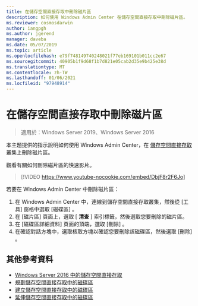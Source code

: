 ```yaml
---
title: 在儲存空間直接存取中刪除磁片區
description: 如何使用 Windows Admin Center 在儲存空間直接存取中刪除磁片區。
ms.reviewer: cosmosdarwin
author: iangpgh
ms.author: jgerend
manager: daveba
ms.date: 05/07/2019
ms.topic: article
ms.openlocfilehash: e79f748149740248021f77eb169101b011cc2e67
ms.sourcegitcommit: 40905b1f9d68f1b7d821e05cab2d35e9b425e38d
ms.translationtype: MT
ms.contentlocale: zh-TW
ms.lasthandoff: 01/06/2021
ms.locfileid: "97948914"
---
```

# <a name="deleting-volumes-in-storage-spaces-direct"></a>在儲存空間直接存取中刪除磁片區
> 適用於：Windows Server 2019、Windows Server 2016

本主題提供的指示說明如何使用 Windows Admin Center，在 [儲存空間直接存取](storage-spaces-direct-overview.md) 叢集上刪除磁片區。

觀看有關如何刪除磁片區的快速影片。

> [!VIDEO https://www.youtube-nocookie.com/embed/DbjF8r2F6Jo]

若要在 Windows Admin Center 中刪除磁片區：

1. 在 Windows Admin Center 中，連線到儲存空間直接存取叢集，然後從 [工具]  窗格中選取 [磁碟區]  。
2. 在 [磁片區] 頁面上，選取 [ **清查** ] 索引標籤，然後選取您要刪除的磁片區。
4. 在 [磁碟區詳細資料] 頁面的頂端，選取 [刪除]  。
5. 在確認對話方塊中，選取核取方塊以確認您要刪除該磁碟區，然後選取 [刪除]  。

## <a name="additional-references"></a>其他參考資料

- [Windows Server 2016 中的儲存空間直接存取](storage-spaces-direct-overview.md)
- [規劃儲存空間直接存取中的磁碟區](plan-volumes.md)
- [建立儲存空間直接存取中的磁碟區](create-volumes.md)
- [延伸儲存空間直接存取中的磁碟區](resize-volumes.md)
